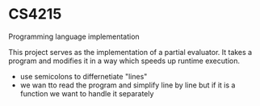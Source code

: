 # CS4215
Programming language implementation

This project serves as the implementation of a partial evaluator. It takes a program and modifies it in a way which speeds up runtime execution. 

* use semicolons to differnetiate "lines"
* we wan tto read the program and simplify line by line
but if it is a function we want to handle it separately
